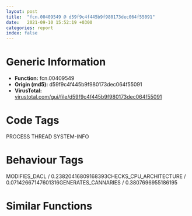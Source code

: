 ```yaml
---
layout: post
title:  "fcn.00409549 @ d59f9c4f445b9f980173dec064f55091"
date:   2021-09-10 15:52:19 +0300
categories: report
index: false
---
```


# Generic Information
- **Function:** fcn.00409549
- **Origin (md5):** d59f9c4f445b9f980173dec064f55091
- **VirusTotal:** [virustotal.com/gui/file/d59f9c4f445b9f980173dec064f55091][virustotal_ref]

# Code Tags
<span class="tag" id="PROCESS">PROCESS</span>
<span class="tag" id="THREAD">THREAD</span>
<span class="tag" id="SYSTEM-INFO">SYSTEM-INFO</span>


# Behaviour Tags
<span class="bhv-tag" id="MODIFIES_DACL">MODIFIES_DACL / 0.23820416809168393</span><span class="bhv-tag" id="CHECKS_CPU_ARCHITECTURE">CHECKS_CPU_ARCHITECTURE / 0.07142667147601316</span><span class="bhv-tag" id="GENERATES_CANNARIES">GENERATES_CANNARIES / 0.3807696955186195</span>

# Similar Functions
<script type="text/javascript" src="https://www.gstatic.com/charts/loader.js"></script>
<script type="text/javascript">

    google.charts.load('current', {'packages':['corechart']});
    google.charts.setOnLoadCallback(drawChart);

    function drawChart() {
    var data = new google.visualization.DataTable();
        data.addColumn('number', 'X');
        data.addColumn('number', 'Y');
        data.addColumn({type: 'string', role: 'tooltip', 'p': {'html': true}});
        data.addColumn({'type': 'string', 'role': 'style'});
        
        data.addRows([
    [219.7732391357422, -2.6180808544158936, '<b><a href="/report/fcn.00409549@d59f9c4f445b9f980173dec064f55091">fcn.00409549</a><br>@d59f9c4f445b9f980173dec064f55091</b><br>push ebp<br>mov ebp, esp<br>sub esp, 0x14<br>and dword[ebp-0xc], 0<br>and dword[ebp-8], 0<br>mov eax, dword[0x436210]<br>push esi<br>push edi<br>mov edi, 0xbb40e64e<br>mov esi, 0xffff0000<br>cmp eax, edi<br>je 0x409579<br>test esi, eax<br>je 0x409579<br>not eax<br>mov dword[0x43620c], eax<br>jmp 0x4095df<br>lea eax, [ebp-0xc]<br>push eax<br>call dword[sym.imp.KERNEL32.dll_GetSystemTimeAsFileTime]<br>mov eax, dword[ebp-8]<br>xor eax, dword[ebp-0xc]<br>mov dword[ebp-4], eax<br>call dword[sym.imp.KERNEL32.dll_GetCurrentThreadId]<br>xor dword[ebp-4], eax<br>call dword[sym.imp.KERNEL32.dll_GetCurrentProcessId]<br>xor dword[ebp-4], eax<br>lea eax, [ebp-0x14]<br>push eax<br>call dword[sym.imp.KERNEL32.dll_QueryPerformanceCounter]<br>mov ecx, dword[ebp-0x10]<br>lea eax, [ebp-4]<br>xor ecx, dword[ebp-0x14]<br>xor ecx, dword[ebp-4]<br>xor ecx, eax<br>cmp ecx, edi<br>jne 0x4095c1<br>mov ecx, 0xbb40e64f<br>jmp 0x4095d1<br>test esi, ecx<br>jne 0x4095d1<br>mov eax, ecx<br>or eax, 0x4711<br>shl eax, 0x10<br>or ecx, eax<br>mov dword[0x436210], ecx<br>not ecx<br>mov dword[0x43620c], ecx<br>pop edi<br>pop esi<br>mov esp, ebp<br>pop ebp<br>ret <br><eoc> ', 'point { fill-color: #e0440e; }'],
[233.91656494140625, 12.790108680725098, '<b><a href="/report/fcn.0040e913@c299206e1e94de2392d4dd9464d03d54">fcn.0040e913</a><br>@c299206e1e94de2392d4dd9464d03d54</b><br>push ebp<br>mov ebp, esp<br>sub esp, 0x14<br>and dword[ebp-0xc], 0<br>and dword[ebp-8], 0<br>mov eax, dword[0x437450]<br>push esi<br>push edi<br>mov edi, 0xbb40e64e<br>mov esi, 0xffff0000<br>cmp eax, edi<br>je 0x40e943<br>test esi, eax<br>je 0x40e943<br>not eax<br>mov dword[0x437454], eax<br>jmp 0x40e9a9<br>lea eax, [ebp-0xc]<br>push eax<br>call dword[sym.imp.KERNEL32.dll_GetSystemTimeAsFileTime]<br>mov eax, dword[ebp-8]<br>xor eax, dword[ebp-0xc]<br>mov dword[ebp-4], eax<br>call dword[sym.imp.KERNEL32.dll_GetCurrentThreadId]<br>xor dword[ebp-4], eax<br>call dword[sym.imp.KERNEL32.dll_GetCurrentProcessId]<br>xor dword[ebp-4], eax<br>lea eax, [ebp-0x14]<br>push eax<br>call dword[sym.imp.KERNEL32.dll_QueryPerformanceCounter]<br>mov ecx, dword[ebp-0x10]<br>lea eax, [ebp-4]<br>xor ecx, dword[ebp-0x14]<br>xor ecx, dword[ebp-4]<br>xor ecx, eax<br>cmp ecx, edi<br>jne 0x40e98b<br>mov ecx, 0xbb40e64f<br>jmp 0x40e99b<br>test esi, ecx<br>jne 0x40e99b<br>mov eax, ecx<br>or eax, 0x4711<br>shl eax, 0x10<br>or ecx, eax<br>mov dword[0x437450], ecx<br>not ecx<br>mov dword[0x437454], ecx<br>pop edi<br>pop esi<br>mov esp, ebp<br>pop ebp<br>ret <br><eoc> ', 'null'],
[-350.3104553222656, 13.47718334197998, '<b><a href="/report/fcn.0054b51f@9a2108de6665bf53e42d7cbbbe5a0866">fcn.0054b51f</a><br>@9a2108de6665bf53e42d7cbbbe5a0866</b><br>mov edi, edi<br>push ebp<br>mov ebp, esp<br>sub esp, 0x10<br>mov eax, dword[0x557370]<br>and dword[ebp-8], 0<br>and dword[ebp-4], 0<br>push ebx<br>push edi<br>mov edi, 0xbb40e64e<br>mov ebx, 0xffff0000<br>cmp eax, edi<br>je 0x54b551<br>test ebx, eax<br>je 0x54b551<br>not eax<br>mov dword[0x557374], eax<br>jmp 0x54b5b6<br>push esi<br>lea eax, [ebp-8]<br>push eax<br>call dword[sym.imp.KERNEL32.dll_GetSystemTimeAsFileTime]<br>mov esi, dword[ebp-4]<br>xor esi, dword[ebp-8]<br>call dword[sym.imp.KERNEL32.dll_GetCurrentProcessId]<br>xor esi, eax<br>call dword[sym.imp.KERNEL32.dll_GetCurrentThreadId]<br>xor esi, eax<br>call dword[sym.imp.KERNEL32.dll_GetTickCount]<br>xor esi, eax<br>lea eax, [ebp-0x10]<br>push eax<br>call dword[sym.imp.KERNEL32.dll_QueryPerformanceCounter]<br>mov eax, dword[ebp-0xc]<br>xor eax, dword[ebp-0x10]<br>xor esi, eax<br>cmp esi, edi<br>jne 0x54b597<br>mov esi, 0xbb40e64f<br>jmp 0x54b5a7<br>test ebx, esi<br>jne 0x54b5a7<br>mov eax, esi<br>or eax, 0x4711<br>shl eax, 0x10<br>or esi, eax<br>mov dword[0x557370], esi<br>not esi<br>mov dword[0x557374], esi<br>pop esi<br>pop edi<br>pop ebx<br>leave <br>ret <br><eoc> ', 'null'],
[219.86410522460938, -12.478358268737793, '<b><a href="/report/fcn.0040c5a7@4e7335a256154dbc07a5bd862e9622fe">fcn.0040c5a7</a><br>@4e7335a256154dbc07a5bd862e9622fe</b><br>push ebp<br>mov ebp, esp<br>sub esp, 0x14<br>and dword[ebp-0xc], 0<br>and dword[ebp-8], 0<br>mov eax, dword[0x4d2d20]<br>push esi<br>push edi<br>mov edi, 0xbb40e64e<br>mov esi, 0xffff0000<br>cmp eax, edi<br>je 0x40c5d7<br>test esi, eax<br>je 0x40c5d7<br>not eax<br>mov dword[0x4d2d24], eax<br>jmp 0x40c63d<br>lea eax, [ebp-0xc]<br>push eax<br>call dword[sym.imp.KERNEL32.dll_GetSystemTimeAsFileTime]<br>mov eax, dword[ebp-8]<br>xor eax, dword[ebp-0xc]<br>mov dword[ebp-4], eax<br>call dword[sym.imp.KERNEL32.dll_GetCurrentThreadId]<br>xor dword[ebp-4], eax<br>call dword[sym.imp.KERNEL32.dll_GetCurrentProcessId]<br>xor dword[ebp-4], eax<br>lea eax, [ebp-0x14]<br>push eax<br>call dword[sym.imp.KERNEL32.dll_QueryPerformanceCounter]<br>mov ecx, dword[ebp-0x10]<br>lea eax, [ebp-4]<br>xor ecx, dword[ebp-0x14]<br>xor ecx, dword[ebp-4]<br>xor ecx, eax<br>cmp ecx, edi<br>jne 0x40c61f<br>mov ecx, 0xbb40e64f<br>jmp 0x40c62f<br>test esi, ecx<br>jne 0x40c62f<br>mov eax, ecx<br>or eax, 0x4711<br>shl eax, 0x10<br>or ecx, eax<br>mov dword[0x4d2d20], ecx<br>not ecx<br>mov dword[0x4d2d24], ecx<br>pop edi<br>pop esi<br>mov esp, ebp<br>pop ebp<br>ret <br><eoc> ', 'null'],
[209.1595916748047, -18.101783752441406, '<b><a href="/report/fcn.0040888b@617bd594ba13d0dcc08a315774c342d4">fcn.0040888b</a><br>@617bd594ba13d0dcc08a315774c342d4</b><br>push ebp<br>mov ebp, esp<br>sub esp, 0x14<br>and dword[ebp-0xc], 0<br>and dword[ebp-8], 0<br>mov eax, dword[0x4bb014]<br>push esi<br>push edi<br>mov edi, 0xbb40e64e<br>mov esi, 0xffff0000<br>cmp eax, edi<br>je 0x4088bb<br>test esi, eax<br>je 0x4088bb<br>not eax<br>mov dword[0x4bb010], eax<br>jmp 0x408921<br>lea eax, [ebp-0xc]<br>push eax<br>call dword[sym.imp.KERNEL32.dll_GetSystemTimeAsFileTime]<br>mov eax, dword[ebp-8]<br>xor eax, dword[ebp-0xc]<br>mov dword[ebp-4], eax<br>call dword[sym.imp.KERNEL32.dll_GetCurrentThreadId]<br>xor dword[ebp-4], eax<br>call dword[sym.imp.KERNEL32.dll_GetCurrentProcessId]<br>xor dword[ebp-4], eax<br>lea eax, [ebp-0x14]<br>push eax<br>call dword[sym.imp.KERNEL32.dll_QueryPerformanceCounter]<br>mov ecx, dword[ebp-0x10]<br>lea eax, [ebp-4]<br>xor ecx, dword[ebp-0x14]<br>xor ecx, dword[ebp-4]<br>xor ecx, eax<br>cmp ecx, edi<br>jne 0x408903<br>mov ecx, 0xbb40e64f<br>jmp 0x408913<br>test esi, ecx<br>jne 0x408913<br>mov eax, ecx<br>or eax, 0x4711<br>shl eax, 0x10<br>or ecx, eax<br>mov dword[0x4bb014], ecx<br>not ecx<br>mov dword[0x4bb010], ecx<br>pop edi<br>pop esi<br>mov esp, ebp<br>pop ebp<br>ret <br><eoc> ', 'null'],
[-353.75592041015625, 3.7846221923828125, '<b><a href="/report/fcn.0041b855@6e426bd8e348fab7a17ba317fb0f2d87">fcn.0041b855</a><br>@6e426bd8e348fab7a17ba317fb0f2d87</b><br>mov edi, edi<br>push ebp<br>mov ebp, esp<br>sub esp, 0x10<br>mov eax, dword[0x475084]<br>and dword[ebp-8], 0<br>and dword[ebp-4], 0<br>push ebx<br>push edi<br>mov edi, 0xbb40e64e<br>mov ebx, 0xffff0000<br>cmp eax, edi<br>je 0x41b887<br>test ebx, eax<br>je 0x41b887<br>not eax<br>mov dword[0x475088], eax<br>jmp 0x41b8ec<br>push esi<br>lea eax, [ebp-8]<br>push eax<br>call dword[sym.imp.KERNEL32.dll_GetSystemTimeAsFileTime]<br>mov esi, dword[ebp-4]<br>xor esi, dword[ebp-8]<br>call dword[sym.imp.KERNEL32.dll_GetCurrentProcessId]<br>xor esi, eax<br>call dword[sym.imp.KERNEL32.dll_GetCurrentThreadId]<br>xor esi, eax<br>call dword[sym.imp.KERNEL32.dll_GetTickCount]<br>xor esi, eax<br>lea eax, [ebp-0x10]<br>push eax<br>call dword[sym.imp.KERNEL32.dll_QueryPerformanceCounter]<br>mov eax, dword[ebp-0xc]<br>xor eax, dword[ebp-0x10]<br>xor esi, eax<br>cmp esi, edi<br>jne 0x41b8cd<br>mov esi, 0xbb40e64f<br>jmp 0x41b8dd<br>test ebx, esi<br>jne 0x41b8dd<br>mov eax, esi<br>or eax, 0x4711<br>shl eax, 0x10<br>or esi, eax<br>mov dword[0x475084], esi<br>not esi<br>mov dword[0x475088], esi<br>pop esi<br>pop edi<br>pop ebx<br>leave <br>ret <br><eoc> ', 'null'],
[-346.5772705078125, -3.1547536849975586, '<b><a href="/report/fcn.004fe25b@e2ba7f10eb234338a49853c34d7d9c56">fcn.004fe25b</a><br>@e2ba7f10eb234338a49853c34d7d9c56</b><br>mov edi, edi<br>push ebp<br>mov ebp, esp<br>sub esp, 0x10<br>mov eax, dword[0x55bdf4]<br>and dword[ebp-8], 0<br>and dword[ebp-4], 0<br>push ebx<br>push edi<br>mov edi, 0xbb40e64e<br>mov ebx, 0xffff0000<br>cmp eax, edi<br>je 0x4fe28d<br>test ebx, eax<br>je 0x4fe28d<br>not eax<br>mov dword[0x55bdf8], eax<br>jmp 0x4fe2f2<br>push esi<br>lea eax, [ebp-8]<br>push eax<br>call dword[sym.imp.KERNEL32.dll_GetSystemTimeAsFileTime]<br>mov esi, dword[ebp-4]<br>xor esi, dword[ebp-8]<br>call dword[sym.imp.KERNEL32.dll_GetCurrentProcessId]<br>xor esi, eax<br>call dword[sym.imp.KERNEL32.dll_GetCurrentThreadId]<br>xor esi, eax<br>call dword[sym.imp.KERNEL32.dll_GetTickCount]<br>xor esi, eax<br>lea eax, [ebp-0x10]<br>push eax<br>call dword[sym.imp.KERNEL32.dll_QueryPerformanceCounter]<br>mov eax, dword[ebp-0xc]<br>xor eax, dword[ebp-0x10]<br>xor esi, eax<br>cmp esi, edi<br>jne 0x4fe2d3<br>mov esi, 0xbb40e64f<br>jmp 0x4fe2e3<br>test ebx, esi<br>jne 0x4fe2e3<br>mov eax, esi<br>or eax, 0x4711<br>shl eax, 0x10<br>or esi, eax<br>mov dword[0x55bdf4], esi<br>not esi<br>mov dword[0x55bdf8], esi<br>pop esi<br>pop edi<br>pop ebx<br>leave <br>ret <br><eoc> ', 'null'],
[229.14707946777344, -5.664407730102539, '<b><a href="/report/fcn.00410c9f@fd17dad7a5809016e438b746adc04679">fcn.00410c9f</a><br>@fd17dad7a5809016e438b746adc04679</b><br>push ebp<br>mov ebp, esp<br>sub esp, 0x14<br>and dword[ebp-0xc], 0<br>and dword[ebp-8], 0<br>mov eax, dword[0x46bd40]<br>push esi<br>push edi<br>mov edi, 0xbb40e64e<br>mov esi, 0xffff0000<br>cmp eax, edi<br>je 0x410ccf<br>test esi, eax<br>je 0x410ccf<br>not eax<br>mov dword[0x46bd44], eax<br>jmp 0x410d35<br>lea eax, [ebp-0xc]<br>push eax<br>call dword[sym.imp.KERNEL32.dll_GetSystemTimeAsFileTime]<br>mov eax, dword[ebp-8]<br>xor eax, dword[ebp-0xc]<br>mov dword[ebp-4], eax<br>call dword[sym.imp.KERNEL32.dll_GetCurrentThreadId]<br>xor dword[ebp-4], eax<br>call dword[sym.imp.KERNEL32.dll_GetCurrentProcessId]<br>xor dword[ebp-4], eax<br>lea eax, [ebp-0x14]<br>push eax<br>call dword[sym.imp.KERNEL32.dll_QueryPerformanceCounter]<br>mov ecx, dword[ebp-0x10]<br>lea eax, [ebp-4]<br>xor ecx, dword[ebp-0x14]<br>xor ecx, dword[ebp-4]<br>xor ecx, eax<br>cmp ecx, edi<br>jne 0x410d17<br>mov ecx, 0xbb40e64f<br>jmp 0x410d27<br>test esi, ecx<br>jne 0x410d27<br>mov eax, ecx<br>or eax, 0x4711<br>shl eax, 0x10<br>or ecx, eax<br>mov dword[0x46bd40], ecx<br>not ecx<br>mov dword[0x46bd44], ecx<br>pop edi<br>pop esi<br>mov esp, ebp<br>pop ebp<br>ret <br><eoc> ', 'null'],
[-337.5161437988281, -3.1800284385681152, '<b><a href="/report/fcn.0041b855@e83552e81a6f265fd7baa50402d3d47d">fcn.0041b855</a><br>@e83552e81a6f265fd7baa50402d3d47d</b><br>mov edi, edi<br>push ebp<br>mov ebp, esp<br>sub esp, 0x10<br>mov eax, dword[0x475084]<br>and dword[ebp-8], 0<br>and dword[ebp-4], 0<br>push ebx<br>push edi<br>mov edi, 0xbb40e64e<br>mov ebx, 0xffff0000<br>cmp eax, edi<br>je 0x41b887<br>test ebx, eax<br>je 0x41b887<br>not eax<br>mov dword[0x475088], eax<br>jmp 0x41b8ec<br>push esi<br>lea eax, [ebp-8]<br>push eax<br>call dword[sym.imp.KERNEL32.dll_GetSystemTimeAsFileTime]<br>mov esi, dword[ebp-4]<br>xor esi, dword[ebp-8]<br>call dword[sym.imp.KERNEL32.dll_GetCurrentProcessId]<br>xor esi, eax<br>call dword[sym.imp.KERNEL32.dll_GetCurrentThreadId]<br>xor esi, eax<br>call dword[sym.imp.KERNEL32.dll_GetTickCount]<br>xor esi, eax<br>lea eax, [ebp-0x10]<br>push eax<br>call dword[sym.imp.KERNEL32.dll_QueryPerformanceCounter]<br>mov eax, dword[ebp-0xc]<br>xor eax, dword[ebp-0x10]<br>xor esi, eax<br>cmp esi, edi<br>jne 0x41b8cd<br>mov esi, 0xbb40e64f<br>jmp 0x41b8dd<br>test ebx, esi<br>jne 0x41b8dd<br>mov eax, esi<br>or eax, 0x4711<br>shl eax, 0x10<br>or esi, eax<br>mov dword[0x475084], esi<br>not esi<br>mov dword[0x475088], esi<br>pop esi<br>pop edi<br>pop ebx<br>leave <br>ret <br><eoc> ', 'null'],
[-332.01361083984375, 12.990854263305664, '<b><a href="/report/fcn.0041b855@44a756939733df3681808b122b91651f">fcn.0041b855</a><br>@44a756939733df3681808b122b91651f</b><br>mov edi, edi<br>push ebp<br>mov ebp, esp<br>sub esp, 0x10<br>mov eax, dword[0x475084]<br>and dword[ebp-8], 0<br>and dword[ebp-4], 0<br>push ebx<br>push edi<br>mov edi, 0xbb40e64e<br>mov ebx, 0xffff0000<br>cmp eax, edi<br>je 0x41b887<br>test ebx, eax<br>je 0x41b887<br>not eax<br>mov dword[0x475088], eax<br>jmp 0x41b8ec<br>push esi<br>lea eax, [ebp-8]<br>push eax<br>call dword[sym.imp.KERNEL32.dll_GetSystemTimeAsFileTime]<br>mov esi, dword[ebp-4]<br>xor esi, dword[ebp-8]<br>call dword[sym.imp.KERNEL32.dll_GetCurrentProcessId]<br>xor esi, eax<br>call dword[sym.imp.KERNEL32.dll_GetCurrentThreadId]<br>xor esi, eax<br>call dword[sym.imp.KERNEL32.dll_GetTickCount]<br>xor esi, eax<br>lea eax, [ebp-0x10]<br>push eax<br>call dword[sym.imp.KERNEL32.dll_QueryPerformanceCounter]<br>mov eax, dword[ebp-0xc]<br>xor eax, dword[ebp-0x10]<br>xor esi, eax<br>cmp esi, edi<br>jne 0x41b8cd<br>mov esi, 0xbb40e64f<br>jmp 0x41b8dd<br>test ebx, esi<br>jne 0x41b8dd<br>mov eax, esi<br>or eax, 0x4711<br>shl eax, 0x10<br>or esi, eax<br>mov dword[0x475084], esi<br>not esi<br>mov dword[0x475088], esi<br>pop esi<br>pop edi<br>pop ebx<br>leave <br>ret <br><eoc> ', 'null'],
[-345.1552429199219, 36.55826187133789, '<b><a href="/report/fcn.10029343@481b545f5c18f2fce1caac67ddc419e8">fcn.10029343</a><br>@481b545f5c18f2fce1caac67ddc419e8</b><br>push ebp<br>mov ebp, esp<br>sub esp, 0x10<br>mov eax, dword[0x10062200]<br>and dword[ebp-8], 0<br>and dword[ebp-4], 0<br>push ebx<br>push edi<br>mov edi, 0xbb40e64e<br>cmp eax, edi<br>mov ebx, 0xffff0000<br>je 0x10029373<br>test ebx, eax<br>je 0x10029373<br>not eax<br>mov dword[0x10062204], eax<br>jmp 0x100293d3<br>push esi<br>lea eax, [ebp-8]<br>push eax<br>call dword[sym.imp.KERNEL32.dll_GetSystemTimeAsFileTime]<br>mov esi, dword[ebp-4]<br>xor esi, dword[ebp-8]<br>call dword[sym.imp.KERNEL32.dll_GetCurrentProcessId]<br>xor esi, eax<br>call dword[sym.imp.KERNEL32.dll_GetCurrentThreadId]<br>xor esi, eax<br>call dword[sym.imp.KERNEL32.dll_GetTickCount]<br>xor esi, eax<br>lea eax, [ebp-0x10]<br>push eax<br>call dword[sym.imp.KERNEL32.dll_QueryPerformanceCounter]<br>mov eax, dword[ebp-0xc]<br>xor eax, dword[ebp-0x10]<br>xor esi, eax<br>cmp esi, edi<br>jne 0x100293b9<br>mov esi, 0xbb40e64f<br>jmp 0x100293c4<br>test ebx, esi<br>jne 0x100293c4<br>mov eax, esi<br>shl eax, 0x10<br>or esi, eax<br>mov dword[0x10062200], esi<br>not esi<br>mov dword[0x10062204], esi<br>pop esi<br>pop edi<br>pop ebx<br>leave <br>ret <br><eoc> ', 'null'],
[-337.6038818359375, 36.44472885131836, '<b><a href="/report/fcn.0044466f@7b00dd8f2abf54a73bfb09681334ff78">fcn.0044466f</a><br>@7b00dd8f2abf54a73bfb09681334ff78</b><br>push ebp<br>mov ebp, esp<br>sub esp, 0x10<br>mov eax, dword[0x4672d8]<br>and dword[ebp-8], 0<br>and dword[ebp-4], 0<br>push ebx<br>push edi<br>mov edi, 0xbb40e64e<br>cmp eax, edi<br>mov ebx, 0xffff0000<br>je 0x44469f<br>test ebx, eax<br>je 0x44469f<br>not eax<br>mov dword[0x4672dc], eax<br>jmp 0x4446ff<br>push esi<br>lea eax, [ebp-8]<br>push eax<br>call dword[sym.imp.KERNEL32.dll_GetSystemTimeAsFileTime]<br>mov esi, dword[ebp-4]<br>xor esi, dword[ebp-8]<br>call dword[sym.imp.KERNEL32.dll_GetCurrentProcessId]<br>xor esi, eax<br>call dword[sym.imp.KERNEL32.dll_GetCurrentThreadId]<br>xor esi, eax<br>call dword[sym.imp.KERNEL32.dll_GetTickCount]<br>xor esi, eax<br>lea eax, [ebp-0x10]<br>push eax<br>call dword[sym.imp.KERNEL32.dll_QueryPerformanceCounter]<br>mov eax, dword[ebp-0xc]<br>xor eax, dword[ebp-0x10]<br>xor esi, eax<br>cmp esi, edi<br>jne 0x4446e5<br>mov esi, 0xbb40e64f<br>jmp 0x4446f0<br>test ebx, esi<br>jne 0x4446f0<br>mov eax, esi<br>shl eax, 0x10<br>or esi, eax<br>mov dword[0x4672d8], esi<br>not esi<br>mov dword[0x4672dc], esi<br>pop esi<br>pop edi<br>pop ebx<br>leave <br>ret <br><eoc> ', 'null'],
[239.33872985839844, -9.783864974975586, '<b><a href="/report/fcn.0040d2d5@22e4fd0c4b1c614e2ac3f6bd9999bcbd">fcn.0040d2d5</a><br>@22e4fd0c4b1c614e2ac3f6bd9999bcbd</b><br>push ebp<br>mov ebp, esp<br>sub esp, 0x14<br>and dword[ebp-0xc], 0<br>and dword[ebp-8], 0<br>mov eax, dword[0x69cd10]<br>push esi<br>push edi<br>mov edi, 0xbb40e64e<br>mov esi, 0xffff0000<br>cmp eax, edi<br>je 0x40d305<br>test esi, eax<br>je 0x40d305<br>not eax<br>mov dword[0x69cd14], eax<br>jmp 0x40d36b<br>lea eax, [ebp-0xc]<br>push eax<br>call dword[sym.imp.KERNEL32.dll_GetSystemTimeAsFileTime]<br>mov eax, dword[ebp-8]<br>xor eax, dword[ebp-0xc]<br>mov dword[ebp-4], eax<br>call dword[sym.imp.KERNEL32.dll_GetCurrentThreadId]<br>xor dword[ebp-4], eax<br>call dword[sym.imp.KERNEL32.dll_GetCurrentProcessId]<br>xor dword[ebp-4], eax<br>lea eax, [ebp-0x14]<br>push eax<br>call dword[sym.imp.KERNEL32.dll_QueryPerformanceCounter]<br>mov ecx, dword[ebp-0x10]<br>lea eax, [ebp-4]<br>xor ecx, dword[ebp-0x14]<br>xor ecx, dword[ebp-4]<br>xor ecx, eax<br>cmp ecx, edi<br>jne 0x40d34d<br>mov ecx, 0xbb40e64f<br>jmp 0x40d35d<br>test esi, ecx<br>jne 0x40d35d<br>mov eax, ecx<br>or eax, 0x4711<br>shl eax, 0x10<br>or ecx, eax<br>mov dword[0x69cd10], ecx<br>not ecx<br>mov dword[0x69cd14], ecx<br>pop edi<br>pop esi<br>mov esp, ebp<br>pop ebp<br>ret <br><eoc> ', 'null'],
[237.98046875, -30.004610061645508, '<b><a href="/report/fcn.0060bd25@52d540e8e13e0f0bbb8946b2363a382d">fcn.0060bd25</a><br>@52d540e8e13e0f0bbb8946b2363a382d</b><br>push ebp<br>mov ebp, esp<br>sub esp, 0x14<br>and dword[ebp-0xc], 0<br>and dword[ebp-8], 0<br>mov eax, dword[section..data]<br>push esi<br>push edi<br>mov edi, 0xbb40e64e<br>mov esi, 0xffff0000<br>cmp eax, edi<br>je 0x60bd55<br>test esi, eax<br>je 0x60bd55<br>not eax<br>mov dword[0x69f004], eax<br>jmp 0x60bdbb<br>lea eax, [ebp-0xc]<br>push eax<br>call dword[sym.imp.KERNEL32.dll_GetSystemTimeAsFileTime]<br>mov eax, dword[ebp-8]<br>xor eax, dword[ebp-0xc]<br>mov dword[ebp-4], eax<br>call dword[sym.imp.KERNEL32.dll_GetCurrentThreadId]<br>xor dword[ebp-4], eax<br>call dword[sym.imp.KERNEL32.dll_GetCurrentProcessId]<br>xor dword[ebp-4], eax<br>lea eax, [ebp-0x14]<br>push eax<br>call dword[sym.imp.KERNEL32.dll_QueryPerformanceCounter]<br>mov ecx, dword[ebp-0x10]<br>lea eax, [ebp-4]<br>xor ecx, dword[ebp-0x14]<br>xor ecx, dword[ebp-4]<br>xor ecx, eax<br>cmp ecx, edi<br>jne 0x60bd9d<br>mov ecx, 0xbb40e64f<br>jmp 0x60bdad<br>test esi, ecx<br>jne 0x60bdad<br>mov eax, ecx<br>or eax, 0x4711<br>shl eax, 0x10<br>or ecx, eax<br>mov dword[section..data], ecx<br>not ecx<br>mov dword[0x69f004], ecx<br>pop edi<br>pop esi<br>mov esp, ebp<br>pop ebp<br>ret <br><eoc> ', 'null'],
[222.3635711669922, 15.710550308227539, '<b><a href="/report/fcn.0040a02b@0b073c89b077a27e3496540be7574e33">fcn.0040a02b</a><br>@0b073c89b077a27e3496540be7574e33</b><br>push ebp<br>mov ebp, esp<br>sub esp, 0x14<br>and dword[ebp-0xc], 0<br>and dword[ebp-8], 0<br>mov eax, dword[0x425070]<br>push esi<br>push edi<br>mov edi, 0xbb40e64e<br>mov esi, 0xffff0000<br>cmp eax, edi<br>je 0x40a05b<br>test esi, eax<br>je 0x40a05b<br>not eax<br>mov dword[0x42506c], eax<br>jmp 0x40a0c1<br>lea eax, [ebp-0xc]<br>push eax<br>call dword[sym.imp.KERNEL32.dll_GetSystemTimeAsFileTime]<br>mov eax, dword[ebp-8]<br>xor eax, dword[ebp-0xc]<br>mov dword[ebp-4], eax<br>call dword[sym.imp.KERNEL32.dll_GetCurrentThreadId]<br>xor dword[ebp-4], eax<br>call dword[sym.imp.KERNEL32.dll_GetCurrentProcessId]<br>xor dword[ebp-4], eax<br>lea eax, [ebp-0x14]<br>push eax<br>call dword[sym.imp.KERNEL32.dll_QueryPerformanceCounter]<br>mov ecx, dword[ebp-0x10]<br>lea eax, [ebp-4]<br>xor ecx, dword[ebp-0x14]<br>xor ecx, dword[ebp-4]<br>xor ecx, eax<br>cmp ecx, edi<br>jne 0x40a0a3<br>mov ecx, 0xbb40e64f<br>jmp 0x40a0b3<br>test esi, ecx<br>jne 0x40a0b3<br>mov eax, ecx<br>or eax, 0x4711<br>shl eax, 0x10<br>or ecx, eax<br>mov dword[0x425070], ecx<br>not ecx<br>mov dword[0x42506c], ecx<br>pop edi<br>pop esi<br>mov esp, ebp<br>pop ebp<br>ret <br><eoc> ', 'null'],
[242.4442596435547, -36.756629943847656, '<b><a href="/report/fcn.00402c94@48311276b3cd8adebcd777f7aad326b2">fcn.00402c94</a><br>@48311276b3cd8adebcd777f7aad326b2</b><br>push ebp<br>mov ebp, esp<br>sub esp, 0x14<br>and dword[ebp-0xc], 0<br>and dword[ebp-8], 0<br>mov eax, dword[0x4a1004]<br>push esi<br>push edi<br>mov edi, 0xbb40e64e<br>mov esi, 0xffff0000<br>cmp eax, edi<br>je 0x402cc4<br>test esi, eax<br>je 0x402cc4<br>not eax<br>mov dword[section..data], eax<br>jmp 0x402d2a<br>lea eax, [ebp-0xc]<br>push eax<br>call dword[sym.imp.KERNEL32.dll_GetSystemTimeAsFileTime]<br>mov eax, dword[ebp-8]<br>xor eax, dword[ebp-0xc]<br>mov dword[ebp-4], eax<br>call dword[sym.imp.KERNEL32.dll_GetCurrentThreadId]<br>xor dword[ebp-4], eax<br>call dword[sym.imp.KERNEL32.dll_GetCurrentProcessId]<br>xor dword[ebp-4], eax<br>lea eax, [ebp-0x14]<br>push eax<br>call dword[sym.imp.KERNEL32.dll_QueryPerformanceCounter]<br>mov ecx, dword[ebp-0x10]<br>lea eax, [ebp-4]<br>xor ecx, dword[ebp-0x14]<br>xor ecx, dword[ebp-4]<br>xor ecx, eax<br>cmp ecx, edi<br>jne 0x402d0c<br>mov ecx, 0xbb40e64f<br>jmp 0x402d1c<br>test esi, ecx<br>jne 0x402d1c<br>mov eax, ecx<br>or eax, 0x4711<br>shl eax, 0x10<br>or ecx, eax<br>mov dword[0x4a1004], ecx<br>not ecx<br>mov dword[section..data], ecx<br>pop edi<br>pop esi<br>mov esp, ebp<br>pop ebp<br>ret <br><eoc> ', 'null'],
[216.39552307128906, 6.204194068908691, '<b><a href="/report/fcn.0040e01b@64e5091c15839d4b2093890f73869f28">fcn.0040e01b</a><br>@64e5091c15839d4b2093890f73869f28</b><br>push ebp<br>mov ebp, esp<br>sub esp, 0x14<br>and dword[ebp-0xc], 0<br>and dword[ebp-8], 0<br>mov eax, dword[0x438070]<br>push esi<br>push edi<br>mov edi, 0xbb40e64e<br>mov esi, 0xffff0000<br>cmp eax, edi<br>je 0x40e04b<br>test esi, eax<br>je 0x40e04b<br>not eax<br>mov dword[0x43806c], eax<br>jmp 0x40e0b1<br>lea eax, [ebp-0xc]<br>push eax<br>call dword[sym.imp.KERNEL32.dll_GetSystemTimeAsFileTime]<br>mov eax, dword[ebp-8]<br>xor eax, dword[ebp-0xc]<br>mov dword[ebp-4], eax<br>call dword[sym.imp.KERNEL32.dll_GetCurrentThreadId]<br>xor dword[ebp-4], eax<br>call dword[sym.imp.KERNEL32.dll_GetCurrentProcessId]<br>xor dword[ebp-4], eax<br>lea eax, [ebp-0x14]<br>push eax<br>call dword[sym.imp.KERNEL32.dll_QueryPerformanceCounter]<br>mov ecx, dword[ebp-0x10]<br>lea eax, [ebp-4]<br>xor ecx, dword[ebp-0x14]<br>xor ecx, dword[ebp-4]<br>xor ecx, eax<br>cmp ecx, edi<br>jne 0x40e093<br>mov ecx, 0xbb40e64f<br>jmp 0x40e0a3<br>test esi, ecx<br>jne 0x40e0a3<br>mov eax, ecx<br>or eax, 0x4711<br>shl eax, 0x10<br>or ecx, eax<br>mov dword[0x438070], ecx<br>not ecx<br>mov dword[0x43806c], ecx<br>pop edi<br>pop esi<br>mov esp, ebp<br>pop ebp<br>ret <br><eoc> ', 'null'],
[-329.6014404296875, 2.747546434402466, '<b><a href="/report/fcn.0041b855@7307643b343733b7fbd7b4b4fb482515">fcn.0041b855</a><br>@7307643b343733b7fbd7b4b4fb482515</b><br>mov edi, edi<br>push ebp<br>mov ebp, esp<br>sub esp, 0x10<br>mov eax, dword[0x475084]<br>and dword[ebp-8], 0<br>and dword[ebp-4], 0<br>push ebx<br>push edi<br>mov edi, 0xbb40e64e<br>mov ebx, 0xffff0000<br>cmp eax, edi<br>je 0x41b887<br>test ebx, eax<br>je 0x41b887<br>not eax<br>mov dword[0x475088], eax<br>jmp 0x41b8ec<br>push esi<br>lea eax, [ebp-8]<br>push eax<br>call dword[sym.imp.KERNEL32.dll_GetSystemTimeAsFileTime]<br>mov esi, dword[ebp-4]<br>xor esi, dword[ebp-8]<br>call dword[sym.imp.KERNEL32.dll_GetCurrentProcessId]<br>xor esi, eax<br>call dword[sym.imp.KERNEL32.dll_GetCurrentThreadId]<br>xor esi, eax<br>call dword[sym.imp.KERNEL32.dll_GetTickCount]<br>xor esi, eax<br>lea eax, [ebp-0x10]<br>push eax<br>call dword[sym.imp.KERNEL32.dll_QueryPerformanceCounter]<br>mov eax, dword[ebp-0xc]<br>xor eax, dword[ebp-0x10]<br>xor esi, eax<br>cmp esi, edi<br>jne 0x41b8cd<br>mov esi, 0xbb40e64f<br>jmp 0x41b8dd<br>test ebx, esi<br>jne 0x41b8dd<br>mov eax, esi<br>or eax, 0x4711<br>shl eax, 0x10<br>or esi, eax<br>mov dword[0x475084], esi<br>not esi<br>mov dword[0x475088], esi<br>pop esi<br>pop edi<br>pop ebx<br>leave <br>ret <br><eoc> ', 'null'],
[200.7018280029297, -9.479455947875977, '<b><a href="/report/fcn.0040d5bb@597d9ee507d1b2a81775aa98c4a2271a">fcn.0040d5bb</a><br>@597d9ee507d1b2a81775aa98c4a2271a</b><br>push ebp<br>mov ebp, esp<br>sub esp, 0x14<br>and dword[ebp-0xc], 0<br>and dword[ebp-8], 0<br>mov eax, dword[0x63a070]<br>push esi<br>push edi<br>mov edi, 0xbb40e64e<br>mov esi, 0xffff0000<br>cmp eax, edi<br>je 0x40d5eb<br>test esi, eax<br>je 0x40d5eb<br>not eax<br>mov dword[0x63a06c], eax<br>jmp 0x40d651<br>lea eax, [ebp-0xc]<br>push eax<br>call dword[sym.imp.KERNEL32.dll_GetSystemTimeAsFileTime]<br>mov eax, dword[ebp-8]<br>xor eax, dword[ebp-0xc]<br>mov dword[ebp-4], eax<br>call dword[sym.imp.KERNEL32.dll_GetCurrentThreadId]<br>xor dword[ebp-4], eax<br>call dword[sym.imp.KERNEL32.dll_GetCurrentProcessId]<br>xor dword[ebp-4], eax<br>lea eax, [ebp-0x14]<br>push eax<br>call dword[sym.imp.KERNEL32.dll_QueryPerformanceCounter]<br>mov ecx, dword[ebp-0x10]<br>lea eax, [ebp-4]<br>xor ecx, dword[ebp-0x14]<br>xor ecx, dword[ebp-4]<br>xor ecx, eax<br>cmp ecx, edi<br>jne 0x40d633<br>mov ecx, 0xbb40e64f<br>jmp 0x40d643<br>test esi, ecx<br>jne 0x40d643<br>mov eax, ecx<br>or eax, 0x4711<br>shl eax, 0x10<br>or ecx, eax<br>mov dword[0x63a070], ecx<br>not ecx<br>mov dword[0x63a06c], ecx<br>pop edi<br>pop esi<br>mov esp, ebp<br>pop ebp<br>ret <br><eoc> ', 'null'],
[210.14552307128906, 14.942580223083496, '<b><a href="/report/fcn.0040a8da@01be4434cc5f975da87a4b25d209e100">fcn.0040a8da</a><br>@01be4434cc5f975da87a4b25d209e100</b><br>push ebp<br>mov ebp, esp<br>sub esp, 0x14<br>and dword[ebp-0xc], 0<br>and dword[ebp-8], 0<br>mov eax, dword[0x510210]<br>push esi<br>push edi<br>mov edi, 0xbb40e64e<br>mov esi, 0xffff0000<br>cmp eax, edi<br>je 0x40a90a<br>test esi, eax<br>je 0x40a90a<br>not eax<br>mov dword[0x510214], eax<br>jmp 0x40a970<br>lea eax, [ebp-0xc]<br>push eax<br>call dword[sym.imp.KERNEL32.dll_GetSystemTimeAsFileTime]<br>mov eax, dword[ebp-8]<br>xor eax, dword[ebp-0xc]<br>mov dword[ebp-4], eax<br>call dword[sym.imp.KERNEL32.dll_GetCurrentThreadId]<br>xor dword[ebp-4], eax<br>call dword[sym.imp.KERNEL32.dll_GetCurrentProcessId]<br>xor dword[ebp-4], eax<br>lea eax, [ebp-0x14]<br>push eax<br>call dword[sym.imp.KERNEL32.dll_QueryPerformanceCounter]<br>mov ecx, dword[ebp-0x10]<br>lea eax, [ebp-4]<br>xor ecx, dword[ebp-0x14]<br>xor ecx, dword[ebp-4]<br>xor ecx, eax<br>cmp ecx, edi<br>jne 0x40a952<br>mov ecx, 0xbb40e64f<br>jmp 0x40a962<br>test esi, ecx<br>jne 0x40a962<br>mov eax, ecx<br>or eax, 0x4711<br>shl eax, 0x10<br>or ecx, eax<br>mov dword[0x510210], ecx<br>not ecx<br>mov dword[0x510214], ecx<br>pop edi<br>pop esi<br>mov esp, ebp<br>pop ebp<br>ret <br><eoc> ', 'null'],
[-341.2803039550781, 42.9160041809082, '<b><a href="/report/fcn.00420ac7@de21a548b66aa6c0b17491b6a31e14fa">fcn.00420ac7</a><br>@de21a548b66aa6c0b17491b6a31e14fa</b><br>push ebp<br>mov ebp, esp<br>sub esp, 0x10<br>mov eax, dword[0x4481b0]<br>and dword[ebp-8], 0<br>and dword[ebp-4], 0<br>push ebx<br>push edi<br>mov edi, 0xbb40e64e<br>cmp eax, edi<br>mov ebx, 0xffff0000<br>je 0x420af7<br>test ebx, eax<br>je 0x420af7<br>not eax<br>mov dword[0x4481b4], eax<br>jmp 0x420b57<br>push esi<br>lea eax, [ebp-8]<br>push eax<br>call dword[sym.imp.KERNEL32.dll_GetSystemTimeAsFileTime]<br>mov esi, dword[ebp-4]<br>xor esi, dword[ebp-8]<br>call dword[sym.imp.KERNEL32.dll_GetCurrentProcessId]<br>xor esi, eax<br>call dword[sym.imp.KERNEL32.dll_GetCurrentThreadId]<br>xor esi, eax<br>call dword[sym.imp.KERNEL32.dll_GetTickCount]<br>xor esi, eax<br>lea eax, [ebp-0x10]<br>push eax<br>call dword[sym.imp.KERNEL32.dll_QueryPerformanceCounter]<br>mov eax, dword[ebp-0xc]<br>xor eax, dword[ebp-0x10]<br>xor esi, eax<br>cmp esi, edi<br>jne 0x420b3d<br>mov esi, 0xbb40e64f<br>jmp 0x420b48<br>test ebx, esi<br>jne 0x420b48<br>mov eax, esi<br>shl eax, 0x10<br>or esi, eax<br>mov dword[0x4481b0], esi<br>not esi<br>mov dword[0x4481b4], esi<br>pop esi<br>pop edi<br>pop ebx<br>leave <br>ret <br><eoc> ', 'null'],
[-341.18634033203125, 15.004014015197754, '<b><a href="/report/fcn.0041b855@9571c7458fae91969aaed3955e433f49">fcn.0041b855</a><br>@9571c7458fae91969aaed3955e433f49</b><br>mov edi, edi<br>push ebp<br>mov ebp, esp<br>sub esp, 0x10<br>mov eax, dword[0x475084]<br>and dword[ebp-8], 0<br>and dword[ebp-4], 0<br>push ebx<br>push edi<br>mov edi, 0xbb40e64e<br>mov ebx, 0xffff0000<br>cmp eax, edi<br>je 0x41b887<br>test ebx, eax<br>je 0x41b887<br>not eax<br>mov dword[0x475088], eax<br>jmp 0x41b8ec<br>push esi<br>lea eax, [ebp-8]<br>push eax<br>call dword[sym.imp.KERNEL32.dll_GetSystemTimeAsFileTime]<br>mov esi, dword[ebp-4]<br>xor esi, dword[ebp-8]<br>call dword[sym.imp.KERNEL32.dll_GetCurrentProcessId]<br>xor esi, eax<br>call dword[sym.imp.KERNEL32.dll_GetCurrentThreadId]<br>xor esi, eax<br>call dword[sym.imp.KERNEL32.dll_GetTickCount]<br>xor esi, eax<br>lea eax, [ebp-0x10]<br>push eax<br>call dword[sym.imp.KERNEL32.dll_QueryPerformanceCounter]<br>mov eax, dword[ebp-0xc]<br>xor eax, dword[ebp-0x10]<br>xor esi, eax<br>cmp esi, edi<br>jne 0x41b8cd<br>mov esi, 0xbb40e64f<br>jmp 0x41b8dd<br>test ebx, esi<br>jne 0x41b8dd<br>mov eax, esi<br>or eax, 0x4711<br>shl eax, 0x10<br>or esi, eax<br>mov dword[0x475084], esi<br>not esi<br>mov dword[0x475088], esi<br>pop esi<br>pop edi<br>pop ebx<br>leave <br>ret <br><eoc> ', 'null'],
[229.71348571777344, -16.542972564697266, '<b><a href="/report/fcn.0040d60e@3d0ec851566b617e7e4e75da3dd9651c">fcn.0040d60e</a><br>@3d0ec851566b617e7e4e75da3dd9651c</b><br>push ebp<br>mov ebp, esp<br>sub esp, 0x14<br>and dword[ebp-0xc], 0<br>and dword[ebp-8], 0<br>mov eax, dword[0x445150]<br>push esi<br>push edi<br>mov edi, 0xbb40e64e<br>mov esi, 0xffff0000<br>cmp eax, edi<br>je 0x40d63e<br>test esi, eax<br>je 0x40d63e<br>not eax<br>mov dword[0x445154], eax<br>jmp 0x40d6a4<br>lea eax, [ebp-0xc]<br>push eax<br>call dword[sym.imp.KERNEL32.dll_GetSystemTimeAsFileTime]<br>mov eax, dword[ebp-8]<br>xor eax, dword[ebp-0xc]<br>mov dword[ebp-4], eax<br>call dword[sym.imp.KERNEL32.dll_GetCurrentThreadId]<br>xor dword[ebp-4], eax<br>call dword[sym.imp.KERNEL32.dll_GetCurrentProcessId]<br>xor dword[ebp-4], eax<br>lea eax, [ebp-0x14]<br>push eax<br>call dword[sym.imp.KERNEL32.dll_QueryPerformanceCounter]<br>mov ecx, dword[ebp-0x10]<br>lea eax, [ebp-4]<br>xor ecx, dword[ebp-0x14]<br>xor ecx, dword[ebp-4]<br>xor ecx, eax<br>cmp ecx, edi<br>jne 0x40d686<br>mov ecx, 0xbb40e64f<br>jmp 0x40d696<br>test esi, ecx<br>jne 0x40d696<br>mov eax, ecx<br>or eax, 0x4711<br>shl eax, 0x10<br>or ecx, eax<br>mov dword[0x445150], ecx<br>not ecx<br>mov dword[0x445154], ecx<br>pop edi<br>pop esi<br>mov esp, ebp<br>pop ebp<br>ret <br><eoc> ', 'null'],
[226.91122436523438, 4.628096103668213, '<b><a href="/report/fcn.0040be8c@dd7278b699f8b751b4e28f3abe51fa08">fcn.0040be8c</a><br>@dd7278b699f8b751b4e28f3abe51fa08</b><br>push ebp<br>mov ebp, esp<br>sub esp, 0x14<br>and dword[ebp-0xc], 0<br>and dword[ebp-8], 0<br>mov eax, dword[0x4f3350]<br>push esi<br>push edi<br>mov edi, 0xbb40e64e<br>mov esi, 0xffff0000<br>cmp eax, edi<br>je 0x40bebc<br>test esi, eax<br>je 0x40bebc<br>not eax<br>mov dword[0x4f3354], eax<br>jmp 0x40bf22<br>lea eax, [ebp-0xc]<br>push eax<br>call dword[sym.imp.KERNEL32.dll_GetSystemTimeAsFileTime]<br>mov eax, dword[ebp-8]<br>xor eax, dword[ebp-0xc]<br>mov dword[ebp-4], eax<br>call dword[sym.imp.KERNEL32.dll_GetCurrentThreadId]<br>xor dword[ebp-4], eax<br>call dword[sym.imp.KERNEL32.dll_GetCurrentProcessId]<br>xor dword[ebp-4], eax<br>lea eax, [ebp-0x14]<br>push eax<br>call dword[sym.imp.KERNEL32.dll_QueryPerformanceCounter]<br>mov ecx, dword[ebp-0x10]<br>lea eax, [ebp-4]<br>xor ecx, dword[ebp-0x14]<br>xor ecx, dword[ebp-4]<br>xor ecx, eax<br>cmp ecx, edi<br>jne 0x40bf04<br>mov ecx, 0xbb40e64f<br>jmp 0x40bf14<br>test esi, ecx<br>jne 0x40bf14<br>mov eax, ecx<br>or eax, 0x4711<br>shl eax, 0x10<br>or ecx, eax<br>mov dword[0x4f3350], ecx<br>not ecx<br>mov dword[0x4f3354], ecx<br>pop edi<br>pop esi<br>mov esp, ebp<br>pop ebp<br>ret <br><eoc> ', 'null'],
[-345.3161926269531, 5.887204647064209, '<b><a href="/report/fcn.00495b78@4fe6510221c33bf023f6abed461fc13f">fcn.00495b78</a><br>@4fe6510221c33bf023f6abed461fc13f</b><br>mov edi, edi<br>push ebp<br>mov ebp, esp<br>sub esp, 0x10<br>mov eax, dword[0x4c1d70]<br>and dword[ebp-8], 0<br>and dword[ebp-4], 0<br>push ebx<br>push edi<br>mov edi, 0xbb40e64e<br>mov ebx, 0xffff0000<br>cmp eax, edi<br>je 0x495baa<br>test ebx, eax<br>je 0x495baa<br>not eax<br>mov dword[0x4c1d74], eax<br>jmp 0x495c0f<br>push esi<br>lea eax, [ebp-8]<br>push eax<br>call dword[sym.imp.KERNEL32.dll_GetSystemTimeAsFileTime]<br>mov esi, dword[ebp-4]<br>xor esi, dword[ebp-8]<br>call dword[sym.imp.KERNEL32.dll_GetCurrentProcessId]<br>xor esi, eax<br>call dword[sym.imp.KERNEL32.dll_GetCurrentThreadId]<br>xor esi, eax<br>call dword[sym.imp.KERNEL32.dll_GetTickCount]<br>xor esi, eax<br>lea eax, [ebp-0x10]<br>push eax<br>call dword[sym.imp.KERNEL32.dll_QueryPerformanceCounter]<br>mov eax, dword[ebp-0xc]<br>xor eax, dword[ebp-0x10]<br>xor esi, eax<br>cmp esi, edi<br>jne 0x495bf0<br>mov esi, 0xbb40e64f<br>jmp 0x495c00<br>test ebx, esi<br>jne 0x495c00<br>mov eax, esi<br>or eax, 0x4711<br>shl eax, 0x10<br>or esi, eax<br>mov dword[0x4c1d70], esi<br>not esi<br>mov dword[0x4c1d74], esi<br>pop esi<br>pop edi<br>pop ebx<br>leave <br>ret <br><eoc> ', 'null'],
[219.65695190429688, -23.268157958984375, '<b><a href="/report/fcn.0040a02b@a7fde220a04c8ad1ded25e571c4daa50">fcn.0040a02b</a><br>@a7fde220a04c8ad1ded25e571c4daa50</b><br>push ebp<br>mov ebp, esp<br>sub esp, 0x14<br>and dword[ebp-0xc], 0<br>and dword[ebp-8], 0<br>mov eax, dword[0x425070]<br>push esi<br>push edi<br>mov edi, 0xbb40e64e<br>mov esi, 0xffff0000<br>cmp eax, edi<br>je 0x40a05b<br>test esi, eax<br>je 0x40a05b<br>not eax<br>mov dword[0x42506c], eax<br>jmp 0x40a0c1<br>lea eax, [ebp-0xc]<br>push eax<br>call dword[sym.imp.KERNEL32.dll_GetSystemTimeAsFileTime]<br>mov eax, dword[ebp-8]<br>xor eax, dword[ebp-0xc]<br>mov dword[ebp-4], eax<br>call dword[sym.imp.KERNEL32.dll_GetCurrentThreadId]<br>xor dword[ebp-4], eax<br>call dword[sym.imp.KERNEL32.dll_GetCurrentProcessId]<br>xor dword[ebp-4], eax<br>lea eax, [ebp-0x14]<br>push eax<br>call dword[sym.imp.KERNEL32.dll_QueryPerformanceCounter]<br>mov ecx, dword[ebp-0x10]<br>lea eax, [ebp-4]<br>xor ecx, dword[ebp-0x14]<br>xor ecx, dword[ebp-4]<br>xor ecx, eax<br>cmp ecx, edi<br>jne 0x40a0a3<br>mov ecx, 0xbb40e64f<br>jmp 0x40a0b3<br>test esi, ecx<br>jne 0x40a0b3<br>mov eax, ecx<br>or eax, 0x4711<br>shl eax, 0x10<br>or ecx, eax<br>mov dword[0x425070], ecx<br>not ecx<br>mov dword[0x42506c], ecx<br>pop edi<br>pop esi<br>mov esp, ebp<br>pop ebp<br>ret <br><eoc> ', 'null'],
[211.14027404785156, -6.884620666503906, '<b><a href="/report/fcn.0040df3b@90aa43862e75a7f78f2655241632f0e5">fcn.0040df3b</a><br>@90aa43862e75a7f78f2655241632f0e5</b><br>push ebp<br>mov ebp, esp<br>sub esp, 0x14<br>and dword[ebp-0xc], 0<br>and dword[ebp-8], 0<br>mov eax, dword[0x4d3d00]<br>push esi<br>push edi<br>mov edi, 0xbb40e64e<br>mov esi, 0xffff0000<br>cmp eax, edi<br>je 0x40df6b<br>test esi, eax<br>je 0x40df6b<br>not eax<br>mov dword[0x4d3d04], eax<br>jmp 0x40dfd1<br>lea eax, [ebp-0xc]<br>push eax<br>call dword[sym.imp.KERNEL32.dll_GetSystemTimeAsFileTime]<br>mov eax, dword[ebp-8]<br>xor eax, dword[ebp-0xc]<br>mov dword[ebp-4], eax<br>call dword[sym.imp.KERNEL32.dll_GetCurrentThreadId]<br>xor dword[ebp-4], eax<br>call dword[sym.imp.KERNEL32.dll_GetCurrentProcessId]<br>xor dword[ebp-4], eax<br>lea eax, [ebp-0x14]<br>push eax<br>call dword[sym.imp.KERNEL32.dll_QueryPerformanceCounter]<br>mov ecx, dword[ebp-0x10]<br>lea eax, [ebp-4]<br>xor ecx, dword[ebp-0x14]<br>xor ecx, dword[ebp-4]<br>xor ecx, eax<br>cmp ecx, edi<br>jne 0x40dfb3<br>mov ecx, 0xbb40e64f<br>jmp 0x40dfc3<br>test esi, ecx<br>jne 0x40dfc3<br>mov eax, ecx<br>or eax, 0x4711<br>shl eax, 0x10<br>or ecx, eax<br>mov dword[0x4d3d00], ecx<br>not ecx<br>mov dword[0x4d3d04], ecx<br>pop edi<br>pop esi<br>mov esp, ebp<br>pop ebp<br>ret <br><eoc> ', 'null'],
[238.13348388671875, 1.7505896091461182, '<b><a href="/report/fcn.0040dea5@6e195fbdf6b398dc597c28abc7c7a2ae">fcn.0040dea5</a><br>@6e195fbdf6b398dc597c28abc7c7a2ae</b><br>push ebp<br>mov ebp, esp<br>sub esp, 0x14<br>and dword[ebp-0xc], 0<br>and dword[ebp-8], 0<br>mov eax, dword[0x68cda0]<br>push esi<br>push edi<br>mov edi, 0xbb40e64e<br>mov esi, 0xffff0000<br>cmp eax, edi<br>je 0x40ded5<br>test esi, eax<br>je 0x40ded5<br>not eax<br>mov dword[0x68cda4], eax<br>jmp 0x40df3b<br>lea eax, [ebp-0xc]<br>push eax<br>call dword[sym.imp.KERNEL32.dll_GetSystemTimeAsFileTime]<br>mov eax, dword[ebp-8]<br>xor eax, dword[ebp-0xc]<br>mov dword[ebp-4], eax<br>call dword[sym.imp.KERNEL32.dll_GetCurrentThreadId]<br>xor dword[ebp-4], eax<br>call dword[sym.imp.KERNEL32.dll_GetCurrentProcessId]<br>xor dword[ebp-4], eax<br>lea eax, [ebp-0x14]<br>push eax<br>call dword[sym.imp.KERNEL32.dll_QueryPerformanceCounter]<br>mov ecx, dword[ebp-0x10]<br>lea eax, [ebp-4]<br>xor ecx, dword[ebp-0x14]<br>xor ecx, dword[ebp-4]<br>xor ecx, eax<br>cmp ecx, edi<br>jne 0x40df1d<br>mov ecx, 0xbb40e64f<br>jmp 0x40df2d<br>test esi, ecx<br>jne 0x40df2d<br>mov eax, ecx<br>or eax, 0x4711<br>shl eax, 0x10<br>or ecx, eax<br>mov dword[0x68cda0], ecx<br>not ecx<br>mov dword[0x68cda4], ecx<br>pop edi<br>pop esi<br>mov esp, ebp<br>pop ebp<br>ret <br><eoc> ', 'null'],
[-337.6519775390625, 6.018487930297852, '<b><a href="/report/fcn.0041b855@b8b9cf6862b0d68d10750002e5baaf97">fcn.0041b855</a><br>@b8b9cf6862b0d68d10750002e5baaf97</b><br>mov edi, edi<br>push ebp<br>mov ebp, esp<br>sub esp, 0x10<br>mov eax, dword[0x475084]<br>and dword[ebp-8], 0<br>and dword[ebp-4], 0<br>push ebx<br>push edi<br>mov edi, 0xbb40e64e<br>mov ebx, 0xffff0000<br>cmp eax, edi<br>je 0x41b887<br>test ebx, eax<br>je 0x41b887<br>not eax<br>mov dword[0x475088], eax<br>jmp 0x41b8ec<br>push esi<br>lea eax, [ebp-8]<br>push eax<br>call dword[sym.imp.KERNEL32.dll_GetSystemTimeAsFileTime]<br>mov esi, dword[ebp-4]<br>xor esi, dword[ebp-8]<br>call dword[sym.imp.KERNEL32.dll_GetCurrentProcessId]<br>xor esi, eax<br>call dword[sym.imp.KERNEL32.dll_GetCurrentThreadId]<br>xor esi, eax<br>call dword[sym.imp.KERNEL32.dll_GetTickCount]<br>xor esi, eax<br>lea eax, [ebp-0x10]<br>push eax<br>call dword[sym.imp.KERNEL32.dll_QueryPerformanceCounter]<br>mov eax, dword[ebp-0xc]<br>xor eax, dword[ebp-0x10]<br>xor esi, eax<br>cmp esi, edi<br>jne 0x41b8cd<br>mov esi, 0xbb40e64f<br>jmp 0x41b8dd<br>test ebx, esi<br>jne 0x41b8dd<br>mov eax, esi<br>or eax, 0x4711<br>shl eax, 0x10<br>or esi, eax<br>mov dword[0x475084], esi<br>not esi<br>mov dword[0x475088], esi<br>pop esi<br>pop edi<br>pop ebx<br>leave <br>ret <br><eoc> ', 'null'],
[199.42100524902344, 4.917361736297607, '<b><a href="/report/fcn.0040a3a5@f40e41234bc244856083b8839ad797e1">fcn.0040a3a5</a><br>@f40e41234bc244856083b8839ad797e1</b><br>push ebp<br>mov ebp, esp<br>sub esp, 0x14<br>and dword[ebp-0xc], 0<br>and dword[ebp-8], 0<br>mov eax, dword[0x4d0d00]<br>push esi<br>push edi<br>mov edi, 0xbb40e64e<br>mov esi, 0xffff0000<br>cmp eax, edi<br>je 0x40a3d5<br>test esi, eax<br>je 0x40a3d5<br>not eax<br>mov dword[0x4d0d04], eax<br>jmp 0x40a43b<br>lea eax, [ebp-0xc]<br>push eax<br>call dword[sym.imp.KERNEL32.dll_GetSystemTimeAsFileTime]<br>mov eax, dword[ebp-8]<br>xor eax, dword[ebp-0xc]<br>mov dword[ebp-4], eax<br>call dword[sym.imp.KERNEL32.dll_GetCurrentThreadId]<br>xor dword[ebp-4], eax<br>call dword[sym.imp.KERNEL32.dll_GetCurrentProcessId]<br>xor dword[ebp-4], eax<br>lea eax, [ebp-0x14]<br>push eax<br>call dword[sym.imp.KERNEL32.dll_QueryPerformanceCounter]<br>mov ecx, dword[ebp-0x10]<br>lea eax, [ebp-4]<br>xor ecx, dword[ebp-0x14]<br>xor ecx, dword[ebp-4]<br>xor ecx, eax<br>cmp ecx, edi<br>jne 0x40a41d<br>mov ecx, 0xbb40e64f<br>jmp 0x40a42d<br>test esi, ecx<br>jne 0x40a42d<br>mov eax, ecx<br>or eax, 0x4711<br>shl eax, 0x10<br>or ecx, eax<br>mov dword[0x4d0d00], ecx<br>not ecx<br>mov dword[0x4d0d04], ecx<br>pop edi<br>pop esi<br>mov esp, ebp<br>pop ebp<br>ret <br><eoc> ', 'null'],
[206.3291473388672, 2.5375521183013916, '<b><a href="/report/fcn.64143a21@07e4412910bcf0f5969ef64c44eecb2d">fcn.64143a21</a><br>@07e4412910bcf0f5969ef64c44eecb2d</b><br>push ebp<br>mov ebp, esp<br>sub esp, 0x14<br>and dword[ebp-0xc], 0<br>and dword[ebp-8], 0<br>mov eax, dword[0x641b8950]<br>push esi<br>push edi<br>mov edi, 0xbb40e64e<br>mov esi, 0xffff0000<br>cmp eax, edi<br>je 0x64143a51<br>test esi, eax<br>je 0x64143a51<br>not eax<br>mov dword[0x641b8954], eax<br>jmp 0x64143ab7<br>lea eax, [ebp-0xc]<br>push eax<br>call dword[sym.imp.KERNEL32.dll_GetSystemTimeAsFileTime]<br>mov eax, dword[ebp-8]<br>xor eax, dword[ebp-0xc]<br>mov dword[ebp-4], eax<br>call dword[sym.imp.KERNEL32.dll_GetCurrentThreadId]<br>xor dword[ebp-4], eax<br>call dword[sym.imp.KERNEL32.dll_GetCurrentProcessId]<br>xor dword[ebp-4], eax<br>lea eax, [ebp-0x14]<br>push eax<br>call dword[sym.imp.KERNEL32.dll_QueryPerformanceCounter]<br>mov ecx, dword[ebp-0x10]<br>lea eax, [ebp-4]<br>xor ecx, dword[ebp-0x14]<br>xor ecx, dword[ebp-4]<br>xor ecx, eax<br>cmp ecx, edi<br>jne 0x64143a99<br>mov ecx, 0xbb40e64f<br>jmp 0x64143aa9<br>test esi, ecx<br>jne 0x64143aa9<br>mov eax, ecx<br>or eax, 0x4711<br>shl eax, 0x10<br>or ecx, eax<br>mov dword[0x641b8950], ecx<br>not ecx<br>mov dword[0x641b8954], ecx<br>pop edi<br>pop esi<br>mov esp, ebp<br>pop ebp<br>ret <br><eoc> ', 'null'],

        ]);

    var options = {
        title: 'Similarity Plot',
        legend: 'none',
        colors: ['#dedbd9', '#e6693e', '#ec8f6e', '#f3b49f', '#f6c7b6'],
        tooltip: {isHtml: true, trigger: 'both'},
        explorer: {
        actions: ["dragToZoom", "rightClickToReset"],
        },
        chartArea: {
        width: '80%',
        height: '80%'
        },
        width: '100%',
        height: '100%'
    };

    var chart = new google.visualization.ScatterChart(document.getElementById('chart_div'));

    chart.draw(data, options);
    }
    
</script>


<div id="chart_div" style="width: 100%px; height: 100%;"></div>

# Disassembled Code
{% highlight nasm %}

push ebp
mov ebp, esp
sub esp, 0x14
and dword[ebp-0xc], 0
and dword[ebp-8], 0
mov eax, dword[0x436210]
push esi
push edi
mov edi, 0xbb40e64e
mov esi, 0xffff0000
cmp eax, edi
je 0x409579
test esi, eax
je 0x409579
not eax
mov dword[0x43620c], eax
jmp 0x4095df
lea eax, [ebp-0xc]
push eax
call dword[sym.imp.KERNEL32.dll_GetSystemTimeAsFileTime]
mov eax, dword[ebp-8]
xor eax, dword[ebp-0xc]
mov dword[ebp-4], eax
call dword[sym.imp.KERNEL32.dll_GetCurrentThreadId]
xor dword[ebp-4], eax
call dword[sym.imp.KERNEL32.dll_GetCurrentProcessId]
xor dword[ebp-4], eax
lea eax, [ebp-0x14]
push eax
call dword[sym.imp.KERNEL32.dll_QueryPerformanceCounter]
mov ecx, dword[ebp-0x10]
lea eax, [ebp-4]
xor ecx, dword[ebp-0x14]
xor ecx, dword[ebp-4]
xor ecx, eax
cmp ecx, edi
jne 0x4095c1
mov ecx, 0xbb40e64f
jmp 0x4095d1
test esi, ecx
jne 0x4095d1
mov eax, ecx
or eax, 0x4711
shl eax, 0x10
or ecx, eax
mov dword[0x436210], ecx
not ecx
mov dword[0x43620c], ecx
pop edi
pop esi
mov esp, ebp
pop ebp
ret

{% endhighlight %}

[virustotal_ref]: https://www.virustotal.com/gui/file/d59f9c4f445b9f980173dec064f55091